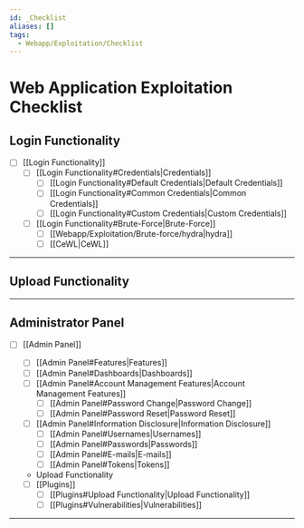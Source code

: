 ```yaml
---
id: _Checklist
aliases: []
tags:
  - Webapp/Exploitation/Checklist
---
```


# Web Application Exploitation Checklist

## Login Functionality

- [ ] [[Login Functionality]]
    - [ ] [[Login Functionality#Credentials|Credentials]]
        - [ ] [[Login Functionality#Default Credentials|Default Credentials]]
        - [ ] [[Login Functionality#Common Credentials|Common Credentials]]
        - [ ] [[Login Functionality#Custom Credentials|Custom Credentials]]
    - [ ] [[Login Functionality#Brute-Force|Brute-Force]]
        - [ ] [[Webapp/Exploitation/Brute-force/hydra|hydra]]
        - [ ] [[CeWL|CeWL]]

___

## Upload Functionality

___

## Administrator Panel

- [ ] [[Admin Panel]]
    - [ ] [[Admin Panel#Features|Features]]
    - [ ] [[Admin Panel#Dashboards|Dashboards]]
    - [ ] [[Admin Panel#Account Management Features|Account Management Features]]
        - [ ] [[Admin Panel#Password Change|Password Change]]
        - [ ] [[Admin Panel#Password Reset|Password Reset]]
    - [ ] [[Admin Panel#Information Disclosure|Information Disclosure]]
        - [ ] [[Admin Panel#Usernames|Usernames]]
        - [ ] [[Admin Panel#Passwords|Passwords]]
        - [ ] [[Admin Panel#E-mails|E-mails]]
        - [ ] [[Admin Panel#Tokens|Tokens]]
    - Upload Functionality

    - [ ] [[Plugins]]
        - [ ] [[Plugins#Upload Functionality|Upload Functionality]]
        - [ ] [[Plugins#Vulnerabilities|Vulnerabilities]]

___
